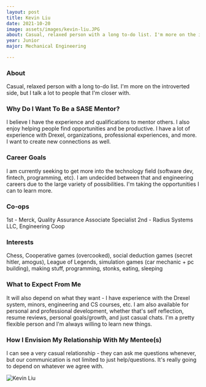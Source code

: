 ```yaml
---
layout: post
title: Kevin Liu 
date: 2021-10-20
image: assets/images/kevin-liu.JPG
about: Casual, relaxed person with a long to-do list. I'm more on the introverted side, but I talk a lot to people that I'm closer with. 
year: Junior
major: Mechanical Engineering

---
```


### About

Casual, relaxed person with a long to-do list. I'm more on the introverted side, but I talk a lot to people that I'm closer with. 

### Why Do I Want To Be a SASE Mentor?

I believe I have the experience and qualifications to mentor others. I also enjoy helping people find opportunities and be productive. I have a lot of experience with Drexel, organizations, professional experiences, and more. I want to create new connections as well.

### Career Goals

I am currently seeking to get more into the technology field (software dev, fintech, programming, etc). I am undecided between that and engineering careers due to the large variety of possibilities. I'm taking the opportunities I can to learn more.

### Co-ops

1st - Merck, Quality Assurance Associate Specialist
2nd - Radius Systems LLC, Engineering Coop

### Interests

Chess, Cooperative games (overcooked), social deduction games (secret hitler, amogus), League of Legends, simulation games (car mechanic + pc building), making stuff, programming, stonks, eating, sleeping

### What to Expect From Me

It will also depend on what they want - I have experience with the Drexel system, minors, engineering and CS courses, etc. I am also available for personal and professional development, whether that's self reflection, resume reviews, personal goals/growth, and just casual chats. I'm a pretty flexible person and I'm always willing to learn new things.

### How I Envision My Relationship With My Mentee(s) 

I can see a very casual relationship - they can ask me questions whenever, but our communication is not limited to just help/questions. It's really going to depend on whatever we agree with.

<div class="text-center my-5">
    <img src="{ https://sase-drexel.github.io/mentorship-2021/assets/images/kevin-liu.JPG | absolute_url }" alt="Kevin Liu" class="rounded post-img" />
</div>
